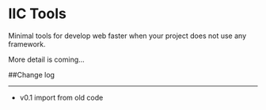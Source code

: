 IIC Tools
=========

Minimal tools for develop web faster when your project does not use any framework.

More detail is coming...

##Change log

---

- v0.1 import from old code